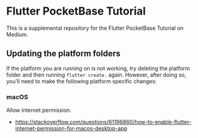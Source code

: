 # Flutter PocketBase Tutorial

This is a supplemental repository for the Flutter PocketBase Tutorial on Medium.

## Updating the platform folders

If the platform you are running on is not working, try deleting the platform folder and then running `flutter create.` again. However, after doing so, you'll need to make the following platform specific changes:

### macOS

Allow internet permission.

- https://stackoverflow.com/questions/61196860/how-to-enable-flutter-internet-permission-for-macos-desktop-app
